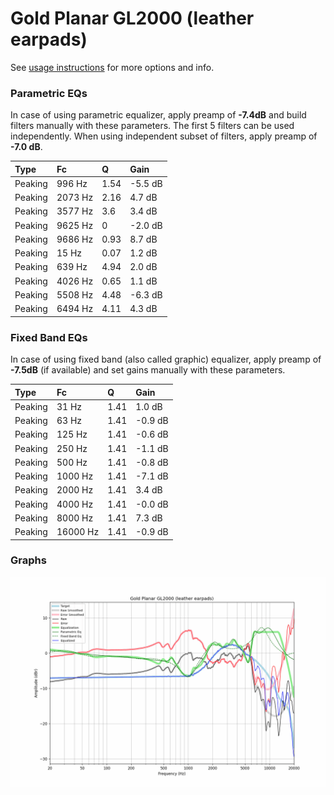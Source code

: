 # Gold Planar GL2000 (leather earpads)
See [usage instructions](https://github.com/jaakkopasanen/AutoEq#usage) for more options and info.

### Parametric EQs
In case of using parametric equalizer, apply preamp of **-7.4dB** and build filters manually
with these parameters. The first 5 filters can be used independently.
When using independent subset of filters, apply preamp of **-7.0 dB**.

| Type    | Fc      |    Q | Gain    |
|:--------|:--------|:-----|:--------|
| Peaking | 996 Hz  | 1.54 | -5.5 dB |
| Peaking | 2073 Hz | 2.16 | 4.7 dB  |
| Peaking | 3577 Hz | 3.6  | 3.4 dB  |
| Peaking | 9625 Hz | 0    | -2.0 dB |
| Peaking | 9686 Hz | 0.93 | 8.7 dB  |
| Peaking | 15 Hz   | 0.07 | 1.2 dB  |
| Peaking | 639 Hz  | 4.94 | 2.0 dB  |
| Peaking | 4026 Hz | 0.65 | 1.1 dB  |
| Peaking | 5508 Hz | 4.48 | -6.3 dB |
| Peaking | 6494 Hz | 4.11 | 4.3 dB  |

### Fixed Band EQs
In case of using fixed band (also called graphic) equalizer, apply preamp of **-7.5dB**
(if available) and set gains manually with these parameters.

| Type    | Fc       |    Q | Gain    |
|:--------|:---------|:-----|:--------|
| Peaking | 31 Hz    | 1.41 | 1.0 dB  |
| Peaking | 63 Hz    | 1.41 | -0.9 dB |
| Peaking | 125 Hz   | 1.41 | -0.6 dB |
| Peaking | 250 Hz   | 1.41 | -1.1 dB |
| Peaking | 500 Hz   | 1.41 | -0.8 dB |
| Peaking | 1000 Hz  | 1.41 | -7.1 dB |
| Peaking | 2000 Hz  | 1.41 | 3.4 dB  |
| Peaking | 4000 Hz  | 1.41 | -0.0 dB |
| Peaking | 8000 Hz  | 1.41 | 7.3 dB  |
| Peaking | 16000 Hz | 1.41 | -0.9 dB |

### Graphs
![](./Gold%20Planar%20GL2000%20(leather%20earpads).png)